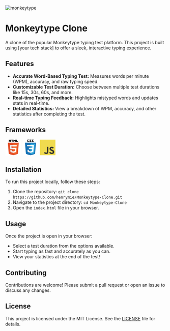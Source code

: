 ![monkeytype](https://github.com/user-attachments/assets/bdad708a-998c-4caa-9c7b-9c2c5e00785c)
<h1>Monkeytype Clone</h1>

<p>A clone of the popular Monkeytype typing test platform. This project is built using [your tech stack] to offer a sleek, interactive typing experience.</p>

<h2>Features</h2>
<ul>
  <li><strong>Accurate Word-Based Typing Test:</strong> Measures words per minute (WPM), accuracy, and raw typing speed.</li>
  <li><strong>Customizable Test Duration:</strong> Choose between multiple test durations like 15s, 30s, 60s, and more.</li>
  <li><strong>Real-time Typing Feedback:</strong> Highlights mistyped words and updates stats in real-time.</li>
  <li><strong>Detailed Statistics:</strong> View a breakdown of WPM, accuracy, and other statistics after completing the test.</li>
</ul>

<h2>Frameworks</h2>
<div>
  <img src="https://raw.githubusercontent.com/devicons/devicon/master/icons/html5/html5-original-wordmark.svg" alt="HTML5" width="50" height="50">
  <img src="https://raw.githubusercontent.com/devicons/devicon/master/icons/css3/css3-original-wordmark.svg" alt="CSS3" width="50" height="50">
  <img src="https://raw.githubusercontent.com/devicons/devicon/master/icons/javascript/javascript-original.svg" alt="JavaScript" width="50" height="50">
</div>

<h2>Installation</h2>
<p>To run this project locally, follow these steps:</p>
<ol>
  <li>Clone the repository: <code>git clone https://github.com/henrymie/Monkeytype-Clone.git</code></li>
  <li>Navigate to the project directory: <code>cd Monkeytype-Clone</code></li>
  <li>Open the <code>index.html</code> file in your browser.</li>
</ol>

<h2>Usage</h2>
<p>Once the project is open in your browser:</p>
<ul>
  <li>Select a test duration from the options available.</li>
  <li>Start typing as fast and accurately as you can.</li>
  <li>View your statistics at the end of the test!</li>
</ul>

<h2>Contributing</h2>
<p>Contributions are welcome! Please submit a pull request or open an issue to discuss any changes.</p>

<h2>License</h2>
<p>This project is licensed under the MIT License. See the <a href="LICENSE">LICENSE</a> file for details.</p>
